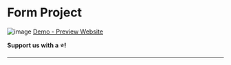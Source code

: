 # Form Project

![image](https://github.com/WajdWael/form-Project-css/assets/81550668/23cc6684-7b18-4c02-b413-6e6f4a03cd9a)
[Demo - Preview Website](https://wajdwael.github.io/form-Project-css/)

**Support us with a ⭐!**

---

